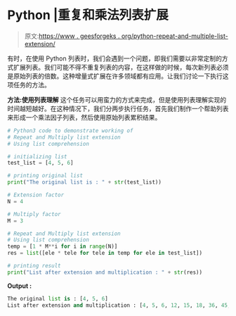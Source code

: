# Python |重复和乘法列表扩展

> 原文:[https://www . geesforgeks . org/python-repeat-and-multiple-list-extension/](https://www.geeksforgeeks.org/python-repeat-and-multiply-list-extension/)

有时，在使用 Python 列表时，我们会遇到一个问题，即我们需要以非常定制的方式扩展列表。我们可能不得不重复列表的内容，在这样做的时候，每次新列表必须是原始列表的倍数。这种增量式扩展在许多领域都有应用。让我们讨论一下执行这项任务的方法。

**方法:使用列表理解**
这个任务可以用蛮力的方式来完成，但是使用列表理解实现的时间越短越好。在这种情况下，我们分两步执行任务，首先我们制作一个帮助列表来形成一个乘法因子列表，然后使用原始列表累积结果。

```py
# Python3 code to demonstrate working of
# Repeat and Multiply list extension
# Using list comprehension

# initializing list
test_list = [4, 5, 6]

# printing original list
print("The original list is : " + str(test_list))

# Extension factor
N = 4

# Multiply factor 
M = 3

# Repeat and Multiply list extension
# Using list comprehension
temp = [1 * M**i for i in range(N)]
res = list([ele * tele for tele in temp for ele in test_list])

# printing result 
print("List after extension and multiplication : " + str(res))
```

**Output :**

```py
The original list is : [4, 5, 6]
List after extension and multiplication : [4, 5, 6, 12, 15, 18, 36, 45, 54, 108, 135, 162]

```
